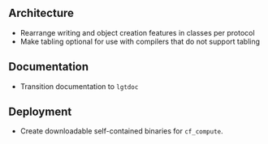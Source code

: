 ## Architecture 

* Rearrange writing and object creation features in classes per protocol
* Make tabling optional for use with compilers that do not support tabling

## Documentation

* Transition documentation to `lgtdoc` 

## Deployment

* Create downloadable self-contained binaries for `cf_compute`. 
